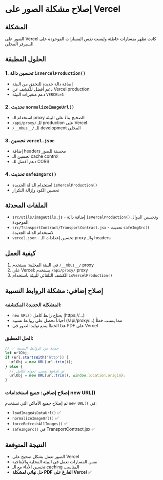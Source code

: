 # إصلاح مشكلة الصور على Vercel

## المشكلة
الصور على Vercel كانت تظهر بمسارات خاطئة وليست نفس المسارات الموجودة على السيرفر المحلي.

## الحلول المطبقة

### 1. تحسين دالة `isVercelProduction()`
- إضافة دالة جديدة للتحقق من البيئة
- دعم أفضل للكشف عن Vercel production
- دعم متغيرات البيئة `VERCEL=1`

### 2. تحديث `normalizeImageUrl()`
- استخدام الـ proxy الصحيح بناءً على البيئة
- `/api/proxy/` للـ production على Vercel
- `/__mbus__/` للـ development المحلي

### 3. تحسين `vercel.json`
- إضافة headers محسنة للصور
- تحسين الـ cache control
- دعم أفضل للـ CORS

### 4. تحديث `safeImgSrc()`
- استخدام الدالة الجديدة `isVercelProduction()`
- تحسين الكود وإزالة التكرار

## الملفات المحدثة
- `src/utils/imageUtils.js` - إضافة دالة `isVercelProduction()` وتحسين الدوال الموجودة
- `src/TransportContract/TransportContract.jsx` - تحديث `safeImgSrc()` لاستخدام الدالة الجديدة
- `vercel.json` - تحسين إعدادات الـ proxy والـ headers

## كيفية العمل
1. في البيئة المحلية: يستخدم `/__mbus__/` proxy
2. على Vercel: يستخدم `/api/proxy/` proxy
3. الكشف التلقائي للبيئة باستخدام `isVercelProduction()`

## إصلاح إضافي: مشكلة الروابط النسبية

### المشكلة الجديدة المكتشفة:
- `new URL()` يحتاج رابط كامل (https://...)
- أحياناً نحصل على روابط نسبية (/api/proxy/...) مما يسبب خطأ
- هذا الخطأ يمنع توليد الصور في PDF على Vercel

### الحل المطبق:
```javascript
// ✅ حماية من الروابط النسبية
let urlObj;
if (url.startsWith('http')) {
  urlObj = new URL(url.trim());
} else {
  // لو الرابط نسبي، نحوله لكامل
  urlObj = new URL(url.trim(), window.location.origin);
}
```

### إصلاح إضافي: جميع استخدامات new URL()
تم إصلاح جميع الأماكن التي تستخدم `new URL()` في:
- `loadImageAsDataUrl()` ✅
- `normalizeImageUrl()` ✅  
- `forceRefreshAllImages()` ✅
- `safeImgSrc()` في TransportContract.jsx ✅

## النتيجة المتوقعة
- الصور تعمل بشكل صحيح على Vercel
- نفس المسارات تعمل في البيئة المحلية والإنتاجية
- تحسين الأداء مع الـ caching المناسب
- **حل نهائي لمشكلة PDF الفارغ على Vercel** ✅